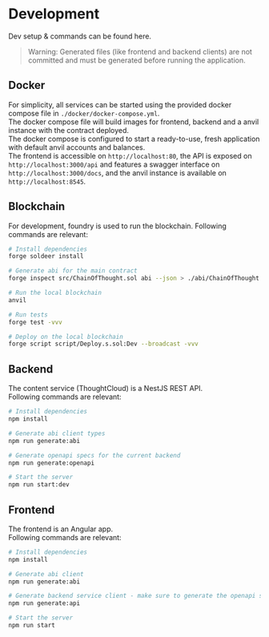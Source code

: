 Development 
===
Dev setup & commands can be found here.  
> Warning: Generated files (like frontend and backend clients) are not committed and must be generated before running the application.

## Docker
For simplicity, all services can be started using the provided docker compose file in `./docker/docker-compose.yml`.  
The docker compose file will build images for frontend, backend and a anvil instance with the contract deployed.  
The docker compose is configured to start a ready-to-use, fresh application with default anvil accounts and balances.  
The frontend is accessible on `http://localhost:80`, the API is exposed on `http://localhost:3000/api` and features a swagger interface on `http://localhost:3000/docs`, and the anvil instance is available on `http://localhost:8545`.

## Blockchain
For development, foundry is used to run the blockchain. 
Following commands are relevant:
```bash
# Install dependencies
forge soldeer install

# Generate abi for the main contract
forge inspect src/ChainOfThought.sol abi --json > ./abi/ChainOfThought.json

# Run the local blockchain
anvil

# Run tests
forge test -vvv

# Deploy on the local blockchain
forge script script/Deploy.s.sol:Dev --broadcast -vvv
```

## Backend
The content service (ThoughtCloud) is a NestJS REST API.  
Following commands are relevant:
```bash
# Install dependencies
npm install

# Generate abi client types
npm run generate:abi

# Generate openapi specs for the current backend
npm run generate:openapi

# Start the server
npm run start:dev
```

## Frontend
The frontend is an Angular app.  
Following commands are relevant:
```bash
# Install dependencies
npm install

# Generate abi client
npm run generate:abi

# Generate backend service client - make sure to generate the openapi specs first in backend
npm run generate:api

# Start the server
npm run start
```
